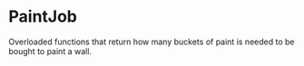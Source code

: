 # PaintJob
Overloaded functions that return how many buckets of paint is needed to be bought to paint a wall.



